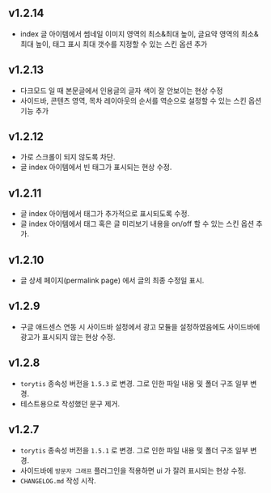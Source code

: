 ## v1.2.14

- index 글 아이템에서 썸네일 이미지 영역의 최소&최대 높이, 글요약 영역의 최소&최대 높이, 태그 표시 최대 갯수를 지정할 수 있는 스킨 옵션 추가

## v1.2.13

- 다크모드 일 때 본문글에서 인용글의 글자 색이 잘 안보이는 현상 수정
- 사이드바, 콘텐츠 영역, 목차 레이아웃의 순서를 역순으로 설정할 수 있는 스킨 옵션 기능 추가

## v1.2.12

- 가로 스크롤이 되지 않도록 차단.
- 글 index 아이템에서 빈 태그가 표시되는 현상 수정.

## v1.2.11

- 글 index 아이템에서 태그가 추가적으로 표시되도록 수정.
- 글 index 아이템에서 태그 혹은 글 미리보기 내용을 on/off 할 수 있는 스킨 옵션 추가.

## v1.2.10

- 글 상세 페이지(permalink page) 에서 글의 최종 수정일 표시.

## v1.2.9

- 구글 애드센스 연동 시 사이드바 설정에서 광고 모듈을 설정하였음에도 사이드바에 광고가 표시되지 않는 현상 수정.

## v1.2.8

- `torytis` 종속성 버전을 `1.5.3` 로 변경. 그로 인한 파일 내용 및 폴더 구조 일부 변경.
- 테스트용으로 작성했던 문구 제거.

## v1.2.7

- `torytis` 종속성 버전을 `1.5.1` 로 변경. 그로 인한 파일 내용 및 폴더 구조 일부 변경.
- 사이드바에 `방문자 그래프` 플러그인을 적용하면 ui 가 잘려 표시되는 현상 수정.
- `CHANGELOG.md` 작성 시작.
